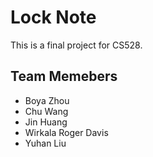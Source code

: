 # Lock Note
This is a final project for CS528.

## Team Memebers
- Boya Zhou
- Chu Wang
- Jin Huang
- Wirkala Roger Davis
- Yuhan Liu
